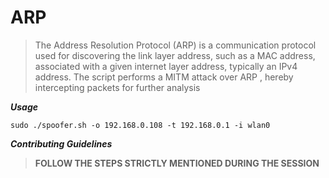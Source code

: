 # ARP
> The Address Resolution Protocol (ARP) is a communication protocol used for discovering the link layer address, such as a MAC address, associated with a given internet layer address, typically an IPv4 address.
> The script performs a MITM attack over ARP , hereby intercepting packets for further analysis

*__Usage__*

```
sudo ./spoofer.sh -o 192.168.0.108 -t 192.168.0.1 -i wlan0   
```

*__Contributing Guidelines__*

> **FOLLOW THE STEPS STRICTLY MENTIONED DURING THE SESSION**
